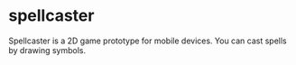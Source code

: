 # spellcaster
Spellcaster is a 2D game prototype for mobile devices. You can cast spells by drawing symbols.

